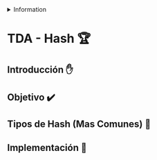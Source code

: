 <details>
<summary>
Information
</summary>
Author: Leandro Wolff
Fecha: 20/06/2021
Facultad de Ingeniería, Universidad de Buenos Aires
7541 - Algoritmos y Programación II - Mendez
</details>

# TDA - Hash :trophy:

## Introducción :raised_hand:

## Objetivo :heavy_check_mark:


## Tipos de Hash (Mas Comunes) :scroll:


## Implementación :hammer:

